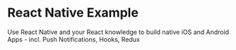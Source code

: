 # React Native Example
Use React Native and your React knowledge to build native iOS and Android Apps - incl. Push Notifications, Hooks, Redux
